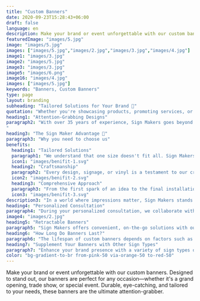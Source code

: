 ```yaml
---
title: "Custom Banners"
date: 2020-09-23T15:28:43+06:00
draft: false
language: en
description: Make your brand or event unforgettable with our custom banners. Designed to stand out, our banners are perfect for any occasion—whether it's a grand opening, trade show, or special event. Durable, eye-catching, and tailored to your needs, these banners are the ultimate attention-grabber.
featuredImage: "images/5.jpg"
image: "images/5.jpg"
images: ["images/5.jpg","images/2.jpg","images/3.jpg","images/4.jpg"]
image1: "images/3.jpg"
image2: "images/5.jpg"
image3: "images/3.jpg"
image5: "images/6.png"
image16: "images/4.jpg"
images: ["images/5.jpg"]
keywords: "Banners, Custom Banners"
type: page
layout: branding
subheading: "Tailored Solutions for Your Brand 💅"
quotation: "Whether you're showcasing products, promoting services, or making a statement, our tailor-made banner solutions are designed to draw attention to your business."
heading1: "Attention-Grabbing Designs"
paragraph2: "With over 35 years of experience, Sign Makers goes beyond the role of a traditional sign company. Our skilled team specializes in customizing banners using durable nylon-reinforced vinyl and other materials based on your preferences. We seamlessly integrate fonts, colors, and graphics to create banners that align seamlessly with your brand.
"
heading3: "The Sign Maker Advantage 💪"
paragraph3: "Why you need to choose us"
benefits:
  heading1: "Tailored Solutions"
  paragraph1: "We understand that one size doesn't fit all. Sign Makers tailors branding solutions to align with your unique identity, ensuring a bespoke representation."
  icon1: "images/benifit-1.svg"
  heading2: "Craftsmanship"
  paragraph2: "Every design, signage, or vinyl is a testament to our craftsmanship. We take pride in delivering not just products, but works of art that speak volumes about your brand."
  icon2: "images/benifit-2.svg"
  heading3: "Comprehensive Approach"
  paragraph3: "From the first spark of an idea to the final installation, Sign Makers adopts a comprehensive approach. We cover every aspect of branding to create a harmonious and impactful brand presence."
  icon3: "images/benifit-3.svg"
description3: "In a world where impressions matter, Sign Makers stands as your dedicated ally, shaping a brand identity that resonates with your audience. Let us be the brushstrokes that paint your business narrative across the canvas of consumer consciousness."
heading4: "Personalized Consultation"
paragraph4: "During your personalized consultation, we collaborate with you to design visuals that enhance the visibility of your logo or message. From vibrant, full-color spectacles to simple, elegant themes, we cater to all your aesthetic preferences. Every detail is carefully considered to ensure your banners leave a lasting impact on your audience."
image4: "images/2.jpg"
heading5: "Retractable Banners"
paragraph5: "Sign Makers offers convenient, on-the-go solutions with our Retractable Banners. Ideal for trade shows, conventions, and corporate events, these roll-up indoor displays are reusable, easily retractable, and can be stored between events. Cost-effective and attention-grabbing, our retractable banners are crafted to capture the attention of passersby."
heading6: "How Long Do Banners Last?"
paragraph6: "The lifespan of custom banners depends on factors such as indoor or outdoor use. Banners exposed to environmental elements may fade over time. At Sign Makers, our consultants can provide insights into the optimal use of banners for your business needs."
heading7: "Supplement Your Banners with Other Sign Types"
paragraph7: "Enhance your brand presence with a variety of sign types offered by Sign Makers: Feather Flag Signs,Yard and Lawn Signs, Exterior Building Signs, Monument Signs and Awning Signage "
color: "bg-gradient-to-br from-pink-50 via-orange-50 to-red-50"
---
```


Make your brand or event unforgettable with our custom banners. Designed to stand out, our banners are perfect for any occasion—whether it's a grand opening, trade show, or special event. Durable, eye-catching, and tailored to your needs, these banners are the ultimate attention-grabber.